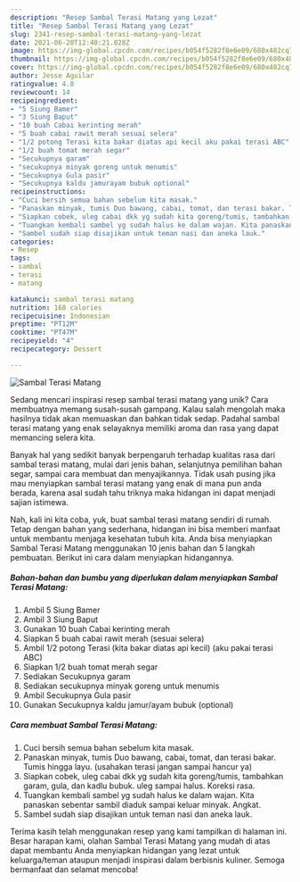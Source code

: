 ```yaml
---
description: "Resep Sambal Terasi Matang yang Lezat"
title: "Resep Sambal Terasi Matang yang Lezat"
slug: 2341-resep-sambal-terasi-matang-yang-lezat
date: 2021-06-20T12:40:21.028Z
image: https://img-global.cpcdn.com/recipes/b054f5282f8e6e09/680x482cq70/sambal-terasi-matang-foto-resep-utama.jpg
thumbnail: https://img-global.cpcdn.com/recipes/b054f5282f8e6e09/680x482cq70/sambal-terasi-matang-foto-resep-utama.jpg
cover: https://img-global.cpcdn.com/recipes/b054f5282f8e6e09/680x482cq70/sambal-terasi-matang-foto-resep-utama.jpg
author: Jesse Aguilar
ratingvalue: 4.8
reviewcount: 14
recipeingredient:
- "5 Siung Bamer"
- "3 Siung Baput"
- "10 buah Cabai kerinting merah"
- "5 buah cabai rawit merah sesuai selera"
- "1/2 potong Terasi kita bakar diatas api kecil aku pakai terasi ABC"
- "1/2 buah tomat merah segar"
- "Secukupnya garam"
- "secukupnya minyak goreng untuk menumis"
- "Secukupnya Gula pasir"
- "Secukupnya kaldu jamurayam bubuk optional"
recipeinstructions:
- "Cuci bersih semua bahan sebelum kita masak."
- "Panaskan minyak, tumis Duo bawang, cabai, tomat, dan terasi bakar. Tumis hingga layu. (usahakan terasi jangan sampai hancur ya)"
- "Siapkan cobek, uleg cabai dkk yg sudah kita goreng/tumis, tambahkan garam, gula, dan kadlu bubuk. uleg sampai halus. Koreksi rasa."
- "Tuangkan kembali sambel yg sudah halus ke dalam wajan. Kita panaskan sebentar sambil diaduk sampai keluar minyak. Angkat."
- "Sambel sudah siap disajikan untuk teman nasi dan aneka lauk."
categories:
- Resep
tags:
- sambal
- terasi
- matang

katakunci: sambal terasi matang 
nutrition: 168 calories
recipecuisine: Indonesian
preptime: "PT12M"
cooktime: "PT47M"
recipeyield: "4"
recipecategory: Dessert

---
```



![Sambal Terasi Matang](https://img-global.cpcdn.com/recipes/b054f5282f8e6e09/680x482cq70/sambal-terasi-matang-foto-resep-utama.jpg)

Sedang mencari inspirasi resep sambal terasi matang yang unik? Cara membuatnya memang susah-susah gampang. Kalau salah mengolah maka hasilnya tidak akan memuaskan dan bahkan tidak sedap. Padahal sambal terasi matang yang enak selayaknya memiliki aroma dan rasa yang dapat memancing selera kita.

Banyak hal yang sedikit banyak berpengaruh terhadap kualitas rasa dari sambal terasi matang, mulai dari jenis bahan, selanjutnya pemilihan bahan segar, sampai cara membuat dan menyajikannya. Tidak usah pusing jika mau menyiapkan sambal terasi matang yang enak di mana pun anda berada, karena asal sudah tahu triknya maka hidangan ini dapat menjadi sajian istimewa.




Nah, kali ini kita coba, yuk, buat sambal terasi matang sendiri di rumah. Tetap dengan bahan yang sederhana, hidangan ini bisa memberi manfaat untuk membantu menjaga kesehatan tubuh kita. Anda bisa menyiapkan Sambal Terasi Matang menggunakan 10 jenis bahan dan 5 langkah pembuatan. Berikut ini cara dalam menyiapkan hidangannya.

<!--inarticleads1-->

##### Bahan-bahan dan bumbu yang diperlukan dalam menyiapkan Sambal Terasi Matang:

1. Ambil 5 Siung Bamer
1. Ambil 3 Siung Baput
1. Gunakan 10 buah Cabai kerinting merah
1. Siapkan 5 buah cabai rawit merah (sesuai selera)
1. Ambil 1/2 potong Terasi (kita bakar diatas api kecil) (aku pakai terasi ABC)
1. Siapkan 1/2 buah tomat merah segar
1. Sediakan Secukupnya garam
1. Sediakan secukupnya minyak goreng untuk menumis
1. Ambil Secukupnya Gula pasir
1. Gunakan Secukupnya kaldu jamur/ayam bubuk (optional)




<!--inarticleads2-->

##### Cara membuat Sambal Terasi Matang:

1. Cuci bersih semua bahan sebelum kita masak.
1. Panaskan minyak, tumis Duo bawang, cabai, tomat, dan terasi bakar. Tumis hingga layu. (usahakan terasi jangan sampai hancur ya)
1. Siapkan cobek, uleg cabai dkk yg sudah kita goreng/tumis, tambahkan garam, gula, dan kadlu bubuk. uleg sampai halus. Koreksi rasa.
1. Tuangkan kembali sambel yg sudah halus ke dalam wajan. Kita panaskan sebentar sambil diaduk sampai keluar minyak. Angkat.
1. Sambel sudah siap disajikan untuk teman nasi dan aneka lauk.




Terima kasih telah menggunakan resep yang kami tampilkan di halaman ini. Besar harapan kami, olahan Sambal Terasi Matang yang mudah di atas dapat membantu Anda menyiapkan hidangan yang lezat untuk keluarga/teman ataupun menjadi inspirasi dalam berbisnis kuliner. Semoga bermanfaat dan selamat mencoba!
